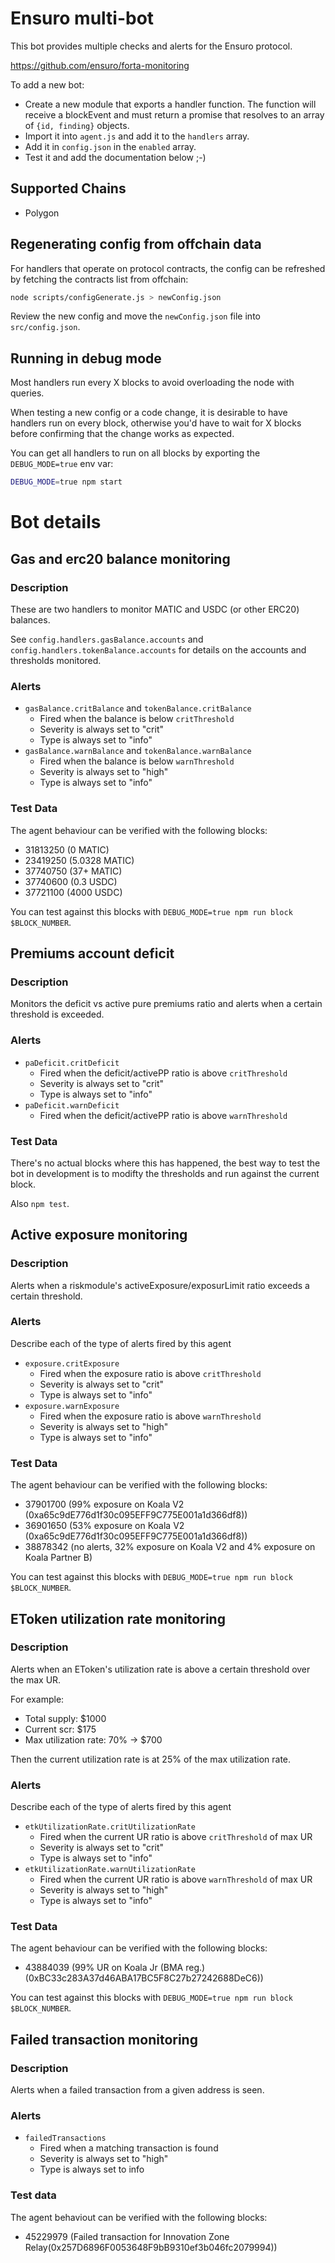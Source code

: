# Ensuro multi-bot

This bot provides multiple checks and alerts for the Ensuro protocol.

https://github.com/ensuro/forta-monitoring

To add a new bot:

- Create a new module that exports a handler function. The function will receive a blockEvent and must return a promise that resolves to an array of `{id, finding}` objects.
- Import it into `agent.js` and add it to the `handlers` array.
- Add it in `config.json` in the `enabled` array.
- Test it and add the documentation below ;-)

## Supported Chains

- Polygon

## Regenerating config from offchain data

For handlers that operate on protocol contracts, the config can be refreshed by fetching the contracts list from offchain:

```sh
node scripts/configGenerate.js > newConfig.json
```

Review the new config and move the `newConfig.json` file into `src/config.json`.

## Running in debug mode

Most handlers run every X blocks to avoid overloading the node with queries.

When testing a new config or a code change, it is desirable to have handlers run on every block, otherwise you'd have to wait for X blocks before confirming that the change works as expected.

You can get all handlers to run on all blocks by exporting the `DEBUG_MODE=true` env var:

```sh
DEBUG_MODE=true npm start
```

# Bot details

## Gas and erc20 balance monitoring

### Description

These are two handlers to monitor MATIC and USDC (or other ERC20) balances.

See `config.handlers.gasBalance.accounts` and `config.handlers.tokenBalance.accounts` for details on the accounts and thresholds monitored.

### Alerts

- `gasBalance.critBalance` and `tokenBalance.critBalance`
  - Fired when the balance is below `critThreshold`
  - Severity is always set to "crit"
  - Type is always set to "info"
- `gasBalance.warnBalance` and `tokenBalance.warnBalance`
  - Fired when the balance is below `warnThreshold`
  - Severity is always set to "high"
  - Type is always set to "info"

### Test Data

The agent behaviour can be verified with the following blocks:

- 31813250 (0 MATIC)
- 23419250 (5.0328 MATIC)
- 37740750 (37+ MATIC)
- 37740600 (0.3 USDC)
- 37721100 (4000 USDC)

You can test against this blocks with `DEBUG_MODE=true npm run block $BLOCK_NUMBER`.

## Premiums account deficit

### Description

Monitors the deficit vs active pure premiums ratio and alerts when a certain threshold is exceeded.

### Alerts

- `paDeficit.critDeficit`
  - Fired when the deficit/activePP ratio is above `critThreshold`
  - Severity is always set to "crit"
  - Type is always set to "info"
- `paDeficit.warnDeficit`
  - Fired when the deficit/activePP ratio is above `warnThreshold`

### Test Data

There's no actual blocks where this has happened, the best way to test the bot in development is to modifty the thresholds and run against the current block.

Also `npm test`.

## Active exposure monitoring

### Description

Alerts when a riskmodule's activeExposure/exposurLimit ratio exceeds a certain threshold.

### Alerts

Describe each of the type of alerts fired by this agent

- `exposure.critExposure`
  - Fired when the exposure ratio is above `critThreshold`
  - Severity is always set to "crit"
  - Type is always set to "info"
- `exposure.warnExposure`
  - Fired when the exposure ratio is above `warnThreshold`
  - Severity is always set to "high"
  - Type is always set to "info"

### Test Data

The agent behaviour can be verified with the following blocks:

- 37901700 (99% exposure on Koala V2 (0xa65c9dE776d1f30c095EFF9C775E001a1d366df8))
- 36901650 (53% exposure on Koala V2 (0xa65c9dE776d1f30c095EFF9C775E001a1d366df8))
- 38878342 (no alerts, 32% exposure on Koala V2 and 4% exposure on Koala Partner B)

You can test against this blocks with `DEBUG_MODE=true npm run block $BLOCK_NUMBER`.

## EToken utilization rate monitoring

### Description

Alerts when an EToken's utilization rate is above a certain threshold over the max UR.

For example:

- Total supply: $1000
- Current scr: $175
- Max utilization rate: 70% -> $700

Then the current utilization rate is at 25% of the max utilization rate.

### Alerts

Describe each of the type of alerts fired by this agent

- `etkUtilizationRate.critUtilizationRate`
  - Fired when the current UR ratio is above `critThreshold` of max UR
  - Severity is always set to "crit"
  - Type is always set to "info"
- `etkUtilizationRate.warnUtilizationRate`
  - Fired when the current UR ratio is above `warnThreshold` of max UR
  - Severity is always set to "high"
  - Type is always set to "info"

### Test Data

The agent behaviour can be verified with the following blocks:

- 43884039 (99% UR on Koala Jr (BMA reg.) (0xBC33c283A37d46ABA17BC5F8C27b27242688DeC6))

You can test against this blocks with `DEBUG_MODE=true npm run block $BLOCK_NUMBER`.

## Failed transaction monitoring

### Description

Alerts when a failed transaction from a given address is seen.

### Alerts

- `failedTransactions`
  - Fired when a matching transaction is found
  - Severity is always set to "high"
  - Type is always set to info

### Test data

The agent behaviout can be verified with the following blocks:

- 45229979 (Failed transaction for Innovation Zone Relay(0x257D6896F0053648F9bB9310ef3b046fc2079994))
